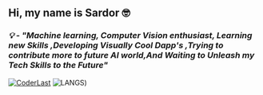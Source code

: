 ## Hi, my name is Sardor 🤓

### *💡 - "Machine learning, Computer Vision enthusiast, Learning new  Skills ,Developing Visually Cool Dapp's ,Trying to contribute more to future AI world,And Waiting to Unleash my Tech Skills to the Future"*

[![CoderLast](https://github-readme-stats.vercel.app/api?username=coderlast&show_icons=true&theme=radical)](https://coderlast.uz) ![LANGS](https://github-readme-stats.vercel.app/api/top-langs/?username=coderlast&show_icons=true&theme=radical))
